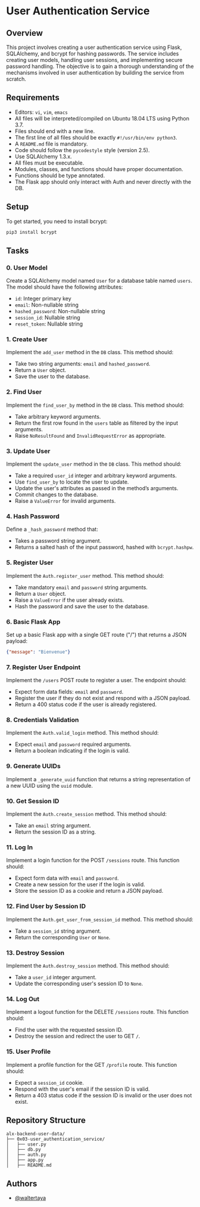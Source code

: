# User Authentication Service

## Overview

This project involves creating a user authentication service using Flask, SQLAlchemy, and bcrypt for hashing passwords. The service includes creating user models, handling user sessions, and implementing secure password handling. The objective is to gain a thorough understanding of the mechanisms involved in user authentication by building the service from scratch.


## Requirements

- Editors: `vi`, `vim`, `emacs`
- All files will be interpreted/compiled on Ubuntu 18.04 LTS using Python 3.7.
- Files should end with a new line.
- The first line of all files should be exactly `#!/usr/bin/env python3`.
- A `README.md` file is mandatory.
- Code should follow the `pycodestyle` style (version 2.5).
- Use SQLAlchemy 1.3.x.
- All files must be executable.
- Modules, classes, and functions should have proper documentation.
- Functions should be type annotated.
- The Flask app should only interact with Auth and never directly with the DB.

## Setup

To get started, you need to install bcrypt:

```bash
pip3 install bcrypt
```

## Tasks

### 0. User Model

Create a SQLAlchemy model named `User` for a database table named `users`. The model should have the following attributes:

- `id`: Integer primary key
- `email`: Non-nullable string
- `hashed_password`: Non-nullable string
- `session_id`: Nullable string
- `reset_token`: Nullable string

### 1. Create User

Implement the `add_user` method in the `DB` class. This method should:

- Take two string arguments: `email` and `hashed_password`.
- Return a `User` object.
- Save the user to the database.

### 2. Find User

Implement the `find_user_by` method in the `DB` class. This method should:

- Take arbitrary keyword arguments.
- Return the first row found in the `users` table as filtered by the input arguments.
- Raise `NoResultFound` and `InvalidRequestError` as appropriate.

### 3. Update User

Implement the `update_user` method in the `DB` class. This method should:

- Take a required `user_id` integer and arbitrary keyword arguments.
- Use `find_user_by` to locate the user to update.
- Update the user's attributes as passed in the method’s arguments.
- Commit changes to the database.
- Raise a `ValueError` for invalid arguments.

### 4. Hash Password

Define a `_hash_password` method that:

- Takes a password string argument.
- Returns a salted hash of the input password, hashed with `bcrypt.hashpw`.

### 5. Register User

Implement the `Auth.register_user` method. This method should:

- Take mandatory `email` and `password` string arguments.
- Return a `User` object.
- Raise a `ValueError` if the user already exists.
- Hash the password and save the user to the database.

### 6. Basic Flask App

Set up a basic Flask app with a single GET route ("/") that returns a JSON payload:

```json
{"message": "Bienvenue"}
```

### 7. Register User Endpoint

Implement the `/users` POST route to register a user. The endpoint should:

- Expect form data fields: `email` and `password`.
- Register the user if they do not exist and respond with a JSON payload.
- Return a 400 status code if the user is already registered.

### 8. Credentials Validation

Implement the `Auth.valid_login` method. This method should:

- Expect `email` and `password` required arguments.
- Return a boolean indicating if the login is valid.

### 9. Generate UUIDs

Implement a `_generate_uuid` function that returns a string representation of a new UUID using the `uuid` module.

### 10. Get Session ID

Implement the `Auth.create_session` method. This method should:

- Take an `email` string argument.
- Return the session ID as a string.

### 11. Log In

Implement a login function for the POST `/sessions` route. This function should:

- Expect form data with `email` and `password`.
- Create a new session for the user if the login is valid.
- Store the session ID as a cookie and return a JSON payload.

### 12. Find User by Session ID

Implement the `Auth.get_user_from_session_id` method. This method should:

- Take a `session_id` string argument.
- Return the corresponding `User` or `None`.

### 13. Destroy Session

Implement the `Auth.destroy_session` method. This method should:

- Take a `user_id` integer argument.
- Update the corresponding user's session ID to `None`.

### 14. Log Out

Implement a logout function for the DELETE `/sessions` route. This function should:

- Find the user with the requested session ID.
- Destroy the session and redirect the user to GET `/`.

### 15. User Profile

Implement a profile function for the GET `/profile` route. This function should:

- Expect a `session_id` cookie.
- Respond with the user's email if the session ID is valid.
- Return a 403 status code if the session ID is invalid or the user does not exist.

## Repository Structure

```plaintext
alx-backend-user-data/
├── 0x03-user_authentication_service/
│   ├── user.py
│   ├── db.py
│   ├── auth.py
│   ├── app.py
│   ├── README.md
```

## Authors

- [@waltertaya](https://github.com/waltertaya)
